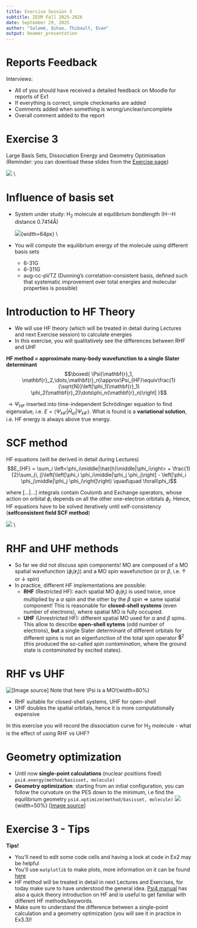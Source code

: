 ```yaml
---
title: Exercise Session 3
subtitle: IESM Fall 2025-2026 
date: September 29, 2025  
author: "Salomé, Qihao, Thibault, Evan" 
output: beamer_presentation
---
```


# Reports Feedback
Interviews:

* All of you should have received a detailed feedback on Moodle for reports of Ex1
* If everything is correct, simple checkmarks are added
* Comments added when something is wrong/unclear/uncomplete
* Overall comment added to the report

# Exercise 3 
Large Basis Sets, Dissociation Energy and Geometry Optimisation
(Reminder: you can download these slides from the [Exercise page](https://github.com/lcbc-epfl/iesm-public/blob/gh-pages/Exercises/Ex3/Slides_Ex3.md.pdf))

![](/data/iesm/img_slides/Ex3/ex3_goals.png) \

# Influence of basis set 
* System under study: H$_2$ molecule at equilibrium bondlength (H--H distance 0.7414Å)

	![](/data/iesm/img_slides/Ex3/H2mol.png){width=64px} \ 

* You will compute the equilibrium energy of the molecule using different basis sets
	* 6-31G 
	* 6-311G 
	* aug-cc-pVTZ (Dunning’s correlation-consistent basis, defined such that systematic improvement over total energies and molecular properties is possible)


# Introduction to HF Theory
* We will use HF theory (which will be treated in detail during Lectures and next Exercise session) to calculate energies 
* In this exercise, you will qualitatively see the differences between RHF and UHF

**HF method = approximate many-body wavefunction to a single Slater determinant**
$$\boxed{ \Psi(\mathbf{r}_1, \mathbf{r}_2,\dots,\mathbf{r}_n)\approx\Psi_{HF}\equiv\frac{1}{\sqrt{N}}\left|\phi_1(\mathbf{r}_1) \phi_2(\mathbf{r}_2)\dots\phi_n(\mathbf{r}_n)\right| }$$

$\rightarrow \Psi_{HF}$ inserted into time-independent Schrödinger equation to find eigenvalue, i.e. $E = \left<\Psi_{HF}\middle|\hat{H}_{el}\middle|\Psi_{HF}\right>$. What is found is a **variational solution**, i.e. HF energy is always above true energy.

# SCF method

HF equations (will be derived in detail during Lectures)
$$E_{HF} = \sum_i \left<\phi_i\middle|\hat{h}\middle|\phi_i\right> + \frac{1}{2}\sum_{i, j}\left(\left[\phi_i \phi_i\middle|\phi_j \phi_j\right] - \left[\phi_i \phi_j\middle|\phi_j \phi_i\right]\right) \quad\quad \forall\phi_i$$

where $\left[\dots\middle|\dots\right]$ integrals contain Coulomb and Exchange operators, whose action on orbital $\phi_i$ depends on all the other one-electron orbitals $\phi_j$. Hence, HF equations have to be solved iteratively until self-consistency (**selfconsistent field SCF method**)

![](/data/iesm/img_slides/Ex3/SCF_cycle.png) \

# RHF and UHF methods

* So far we did not discuss spin components! MO are composed of a MO spatial wavefunction ($\phi_i(\mathbf{r}_i)$) and a MO spin wavefunction ($\alpha$ or $\beta$, i.e. $\uparrow$ or $\downarrow$ spin)
* In practice, different HF implementations are possible:
	* **RHF** (Restricted HF): each spatial MO $\phi_i(\mathbf{r}_i)$ is used twice, once multiplied by a $\alpha$ spin and the other by the $\beta$ spin $\Rightarrow$ same spatial component! This is reasonable for **closed-shell systems** (even number of electrons), where spatial MO is fully occupied.
	*  **UHF** (Unrestricted HF): different spatial MO used for $\alpha$ and $\beta$ spins. This allow to describe **open-shell sytems** (odd number of electrons), **but** a single Slater determinant of different orbitals for different spins is not an eigenfunction of the total spin operator $\mathbf{\hat{S}}^2$ (this produced the so-called *spin contamination*, where the ground state is *contaminated* by excited states).

# RHF vs UHF

![[[Image source](http://www.chemgapedia.de/vsengine/vlu/vsc/de/ch/15/thc/quantenspek/eprspek/tc060_eprpek.vlu/Page/vsc/de/ch/15/thc/quantenspek/eprspek/mspek_53.vscml.html)] Note that here $\Psi$ is a MO!](/data/iesm/img_slides/Ex3/RHF_UHF.png){width=80%} 

* RHF suitable for closed-shell systems, UHF for open-shell 
* UHF doubles the spatial orbitals, hence it is more computationally expensive

In this exercise you will record the dissociation curve for H$_2$ molecule - what is the effect of using RHF vs UHF?

# Geometry optimization

* Until now **single-point calculations** (nuclear positions fixed)
	`psi4.energy(method/basisset, molecule)`
* **Geometry optimization**: starting from an initial configuration, you can follow the curvature on the PES down to the minimum, i.e find the equilibrium geometry
	`psi4.optimize(method/basisset, molecule)`
![](/data/iesm/img_slides/Ex3/energy_optimization.png){width=50%} [[Image source](https://www.sciencedirect.com/science/article/pii/B9780323902649000234)]

# Exercise 3 - Tips
**Tips!**

* You'll need to edit some code cells and having a look at code in Ex2 may be helpful 
* You'll use `matplotlib` to make plots, more information on it can be found [here](https://matplotlib.org/stable/users/index)
* HF method will be treated in detail in next Lectures and Exercises, for today make sure to have understood the general idea. [Psi4 manual](https://psicode.org/psi4manual/master/scf.html) has also a quick theory introduction on HF and is useful to get familiar with different HF methods/keywords.
* Make sure to understand the difference between a single-point calculation and a geometry optimization (you will see it in practice in Ex3.3)!
